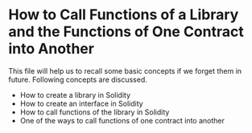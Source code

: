 # How to Call Functions of a Library and the Functions of One Contract into Another
This file will help us to recall some basic concepts if we forget them in future. Following concepts are discussed.
* How to create a library in Solidity
* How to create an interface in Solidity
* How to call functions of the library in Solidity
* One of the ways to call functions of one contract into another
